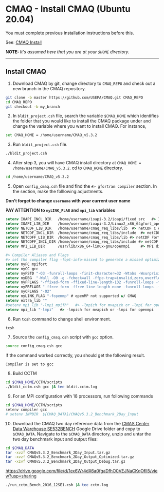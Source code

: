 # CMAQ - Install CMAQ (Ubuntu 20.04)

You must complete previous installation instructions before this.

See: [CMAQ Install]

[CMAQ Install]: https://github.com/USEPA/CMAQ/blob/master/DOCS/Users_Guide/Tutorials/CMAQ_UG_tutorial_benchmark.md

**NOTE:** _It's assumed here that you are at your `$HOME` directory._

--------

## Install CMAQ

1. Download CMAQ by git, change directory to `CMAQ_REPO` and check out a new branch in the CMAQ repository.

```bash
git clone -b master https://github.com/USEPA/CMAQ.git CMAQ_REPO
cd CMAQ_REPO
git checkout -b my_branch
```

2. In `bldit_project.csh` file, search the variable `$CMAQ_HOME` which identifies the folder that you would like to install the CMAQ package under and change the variable where you want to install CMAQ. For instance,

```bash
set CMAQ_HOME = /home/username/CMAQ_v5.3.2
```

3. Run `bldit_project.csh` file.

```bash
./bldit_project.csh
```

4. After step 3, you will have CMAQ install directory at `CMAQ_HOME = /home/username/CMAQ_v5.3.2`. cd to `CMAQ_HOME` directory.

```bash
cd /home/username/CMAQ_v5.3.2
```

5. Open `config_cmaq.csh` file and find the `#> gfortran compiler` section. In the section, make the folllowing adjustments.

**Don't forget to change `username` with your current user name**

**PAY ATTENTION to `myLINK_FLAG` and `mpi_lib` variables**

```tcsh
setenv IOAPI_INCL_DIR   /home/username/ioapi-3.2/ioapi/fixed_src   #> I/O API include header files
setenv IOAPI_LIB_DIR    /home/username/ioapi-3.2/Linux2_x86_64gfort_openmpi_4.0.3_gcc_9.3.0   #> I/O API libraries
setenv NETCDF_LIB_DIR   /home/username/cmaq_req_libs/lib  #> netCDF C directory path
setenv NETCDF_INCL_DIR  /home/username/cmaq_req_libs/include  #> netCDF C directory path
setenv NETCDFF_LIB_DIR  /home/username/cmaq_req_libs/lib #> netCDF Fortran directory path
setenv NETCDFF_INCL_DIR /home/username/cmaq_req_libs/include #> netCDF Fortran directory path
setenv MPI_LIB_DIR      /usr/lib/x86_64-linux-gnu/openmpi     #> MPI directory path

#> Compiler Aliases and Flags
#> set the compiler flag -fopt-info-missed to generate a missed optimization report in the bldit logfile
setenv myFC mpifort
setenv myCC gcc
setenv myFSTD "-O3 -funroll-loops -finit-character=32 -Wtabs -Wsurprising -march=native -ftree-vectorize  -ftree-loop-if-convert -finline-limit=512"
setenv myDBG  "-Wall -O0 -g -fcheck=all -ffpe-trap=invalid,zero,overflow -fbacktrace"
setenv myFFLAGS "-ffixed-form -ffixed-line-length-132 -funroll-loops -finit-character=32"
setenv myFRFLAGS "-ffree-form -ffree-line-length-none -funroll-loops -finit-character=32"
setenv myCFLAGS "-O2"
setenv myLINK_FLAG "-fopenmp" # openMP not supported w/ CMAQ
setenv extra_lib ""
#setenv mpi_lib "-lmpi_mpifh"   #> -lmpich for mvapich or -lmpi for openmpi
setenv mpi_lib "-lmpi"   #> -lmpich for mvapich or -lmpi for openmpi
```

6. Run `tcsh` command to change shell environment.

```bash
tcsh
```

7. Source the `config_cmaq.csh` script with `gcc` option.

```bash
source config_cmaq.csh gcc
```

If the command worked correctly, you should get the following result.
```
Compiler is set to gcc
```

8. Build CCTM

```bash
cd $CMAQ_HOME/CCTM/scripts
./bldit_cctm.csh gcc |& tee bldit.cctm.log
```

9. For an MPI configuration with 16 processors, run following commands

```bash
cd $CMAQ_HOME/CCTM/scripts
setenv compiler gcc
# setenv INPDIR  ${CMAQ_DATA}/CMAQv5.3.2_Benchmark_2Day_Input
```

10. Download the CMAQ two day reference data from the [CMAS Center Data Warehouse SE532BENCH] Google Drive folder and copy to `$CMAQ_DATA`. Navigate to the `$CMAQ_DATA` directory, unzip and untar the two day benchmark input and output files:

[CMAS Center Data Warehouse SE532BENCH]: https://drive.google.com/drive/folders/1jAKw1EeEzxLSsmalMplNwYtUv08pwUYk?usp=sharing

```bash
cd $CMAQ_DATA
tar -xvzf CMAQv5.3.2_Benchmark_2Day_Input.tar.gz
tar -xvzf CMAQv5.3.2_Benchmark_2Day_Output_Optimized.tar.gz
tar -xzvf CMAQv5.3.2_Benchmark_2Day_Output_Debug.tar.gz
```

https://drive.google.com/file/d/1ex6Wr4dX6a0fgaDfhO0VEJNaCKqOflI5/view?usp=sharing

```bash
./run_cctm_Bench_2016_12SE1.csh |& tee cctm.log
```





